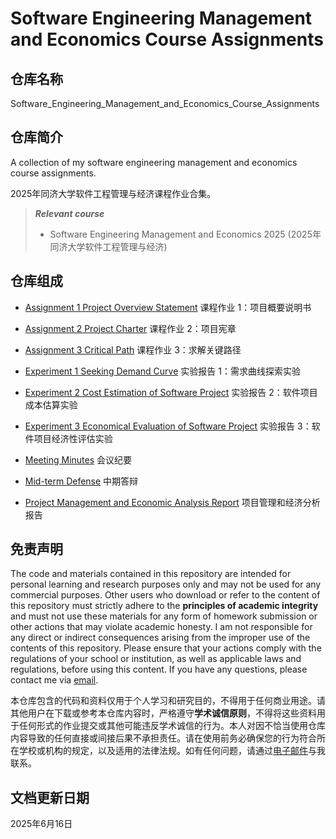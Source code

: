 # Software Engineering Management and Economics Course Assignments

## 仓库名称

Software_Engineering_Management_and_Economics_Course_Assignments

## 仓库简介

A collection of my software engineering management and economics course assignments.

2025年同济大学软件工程管理与经济课程作业合集。

> ***Relevant course***
> * Software Engineering Management and Economics 2025 (2025年同济大学软件工程管理与经济)

## 仓库组成

* [Assignment 1 Project Overview Statement](Assignment_1_Project_Overview_Statement.pdf)
课程作业 1：项目概要说明书

* [Assignment 2 Project Charter](Assignment_2_Project_Charter.pdf)
课程作业 2：项目宪章

* [Assignment 3 Critical Path](Assignment_3_Critical_Path.pdf)
课程作业 3：求解关键路径

* [Experiment 1 Seeking Demand Curve](Experiment_1_Seeking_Demand_Curve.md)
实验报告 1：需求曲线探索实验

* [Experiment 2 Cost Estimation of Software Project](Experiment_2_Cost_Estimation_of_Software_Project.md)
实验报告 2：软件项目成本估算实验

* [Experiment 3 Economical Evaluation of Software Project](Experiment_3_Economical_Evaluation_of_Software_Project.md)
实验报告 3：软件项目经济性评估实验

* [Meeting Minutes](Meeting_Minutes.md)
会议纪要

* [Mid-term Defense](Mid-term_Defense.pptx)
中期答辩

* [Project Management and Economic Analysis Report](Project_Management_and_Economic_Analysis_Report.pdf)
项目管理和经济分析报告

## 免责声明

The code and materials contained in this repository are intended for personal learning and research purposes only and may not be used for any commercial purposes. Other users who download or refer to the content of this repository must strictly adhere to the **principles of academic integrity** and must not use these materials for any form of homework submission or other actions that may violate academic honesty. I am not responsible for any direct or indirect consequences arising from the improper use of the contents of this repository. Please ensure that your actions comply with the regulations of your school or institution, as well as applicable laws and regulations, before using this content. If you have any questions, please contact me via [email](mailto:minmuslin@outlook.com).

本仓库包含的代码和资料仅用于个人学习和研究目的，不得用于任何商业用途。请其他用户在下载或参考本仓库内容时，严格遵守**学术诚信原则**，不得将这些资料用于任何形式的作业提交或其他可能违反学术诚信的行为。本人对因不恰当使用仓库内容导致的任何直接或间接后果不承担责任。请在使用前务必确保您的行为符合所在学校或机构的规定，以及适用的法律法规。如有任何问题，请通过[电子邮件](mailto:minmuslin@outlook.com)与我联系。

## 文档更新日期

2025年6月16日
